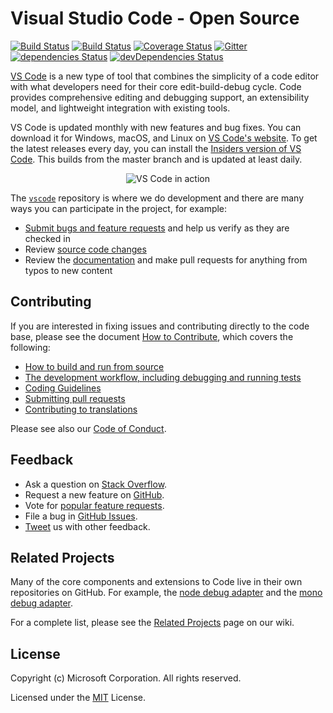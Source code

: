 # Visual Studio Code - Open Source

[![Build Status](https://travis-ci.org/Microsoft/vscode.svg?branch=master)](https://travis-ci.org/Microsoft/vscode)
[![Build Status](https://ci.appveyor.com/api/projects/status/vuhlhg80tj3e2a0l/branch/master?svg=true)](https://ci.appveyor.com/project/VSCode/vscode)
[![Coverage Status](https://img.shields.io/coveralls/Microsoft/vscode/master.svg)](https://coveralls.io/github/Microsoft/vscode?branch=master)
[![Gitter](https://img.shields.io/badge/chat-on%20gitter-blue.svg)](https://gitter.im/Microsoft/vscode)
[![dependencies Status](https://david-dm.org/Microsoft/vscode/master/status.svg)](https://david-dm.org/Microsoft/vscode/master)
[![devDependencies Status](https://david-dm.org/Microsoft/vscode/master/dev-status.svg)](https://david-dm.org/Microsoft/vscode/master?type=dev)

[VS Code](https://code.visualstudio.com) is a new type of tool that combines the simplicity of
a code editor with what developers need for their core edit-build-debug cycle. Code
provides comprehensive editing and debugging support, an extensibility model, and lightweight integration with existing tools.

VS Code is updated monthly with new features and bug fixes. You can download it for Windows, macOS, and Linux on [VS Code's website](https://code.visualstudio.com/Download). To get the latest releases every day, you can install the [Insiders version of VS Code](https://code.visualstudio.com/insiders). This builds from the master branch and is updated at least daily.

<p align="center">
  <img alt="VS Code in action" src="https://cloud.githubusercontent.com/assets/11839736/16642200/6624dde0-43bd-11e6-8595-c81885ba0dc2.png">
</p>

The [`vscode`](https://github.com/microsoft/vscode) repository is where we do development and there are many ways you can participate in the project, for example:

* [Submit bugs and feature requests](https://github.com/microsoft/vscode/issues) and help us verify as they are checked in
* Review [source code changes](https://github.com/microsoft/vscode/pulls)
* Review the [documentation](https://github.com/microsoft/vscode-docs) and make pull requests for anything from typos to new content

## Contributing

If you are interested in fixing issues and contributing directly to the code base,
please see the document [How to Contribute](https://github.com/Microsoft/vscode/wiki/How-to-Contribute), which covers the following:

* [How to build and run from source](https://github.com/Microsoft/vscode/wiki/How-to-Contribute#build-and-run-from-source)
* [The development workflow, including debugging and running tests](https://github.com/Microsoft/vscode/wiki/How-to-Contribute#development-workflow)
* [Coding Guidelines](https://github.com/Microsoft/vscode/wiki/Coding-Guidelines)
* [Submitting pull requests](https://github.com/Microsoft/vscode/wiki/How-to-Contribute#pull-requests)
* [Contributing to translations](https://aka.ms/vscodeloc)

Please see also our [Code of Conduct](CODE_OF_CONDUCT.md).

## Feedback

* Ask a question on [Stack Overflow](https://stackoverflow.com/questions/tagged/vscode).
* Request a new feature on [GitHub](CONTRIBUTING.md).
* Vote for [popular feature requests](https://github.com/Microsoft/vscode/issues?q=is%3Aopen+is%3Aissue+label%3Afeature-request+sort%3Areactions-%2B1-desc).
* File a bug in [GitHub Issues](https://github.com/Microsoft/vscode/issues).
* [Tweet](https://twitter.com/code) us with other feedback.

## Related Projects
Many of the core components and extensions to Code live in their own repositories on GitHub. For example, the [node debug adapter](https://github.com/microsoft/vscode-node-debug) and the [mono debug adapter](https://github.com/microsoft/vscode-mono-debug).

For a complete list, please see the [Related Projects](https://github.com/Microsoft/vscode/wiki/Related-Projects) page on our wiki.

## License

Copyright (c) Microsoft Corporation. All rights reserved.

Licensed under the [MIT](LICENSE.txt) License.
